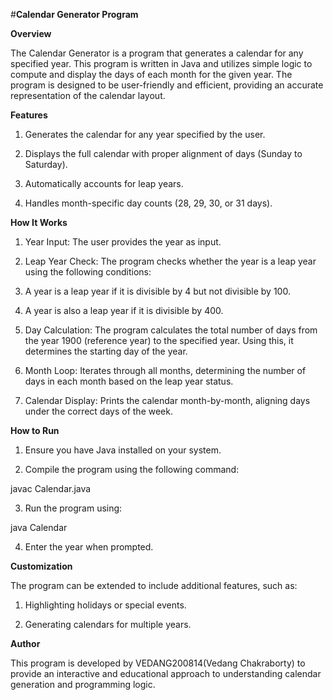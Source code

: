 #**Calendar Generator Program**

**Overview**

The Calendar Generator is a program that generates a calendar for any specified year. This program is written in Java and utilizes simple logic to compute and display the days of each month for the given year. The program is designed to be user-friendly and efficient, providing an accurate representation of the calendar layout.

**Features**

1. Generates the calendar for any year specified by the user.

2. Displays the full calendar with proper alignment of days (Sunday to Saturday).

3. Automatically accounts for leap years.

4. Handles month-specific day counts (28, 29, 30, or 31 days).

**How It Works**

1. Year Input: The user provides the year as input.

2. Leap Year Check: The program checks whether the year is a leap year using the following conditions:

3. A year is a leap year if it is divisible by 4 but not divisible by 100.

4. A year is also a leap year if it is divisible by 400.

5. Day Calculation: The program calculates the total number of days from the year 1900 (reference year) to the specified year. Using this, it determines the starting day of the year.

6. Month Loop: Iterates through all months, determining the number of days in each month based on the leap year status.

7. Calendar Display: Prints the calendar month-by-month, aligning days under the correct days of the week.

**How to Run**

1. Ensure you have Java installed on your system.

2. Compile the program using the following command:

javac Calendar.java

3. Run the program using:

java Calendar

4. Enter the year when prompted.

**Customization**

The program can be extended to include additional features, such as:

1. Highlighting holidays or special events.

2. Generating calendars for multiple years.

**Author**

This program is developed by VEDANG200814(Vedang Chakraborty) to provide an interactive and educational approach to understanding calendar generation and programming logic.
